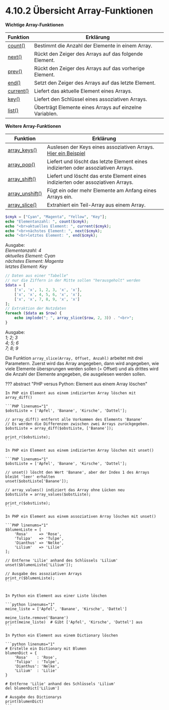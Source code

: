 # 4.10.2 Übersicht Array-Funktionen

**Wichtige Array-Funktionen**

| Funktion | Erklärung |
|----------|-----------|
| [count()](http://php.net/manual/de/function.count.php) | Bestimmt die Anzahl der Elemente in einem Array. |
| [next()](http://php.net/manual/de/function.next.php) | Rückt den Zeiger des Arrays auf das folgende Element. |
| [prev()](http://php.net/manual/de/function.prev.php) | Rückt den Zeiger des Arrays auf das vorherige Element. |
| [end()](http://php.net/manual/de/function.end.php) | Setzt den Zeiger des Arrays auf das letzte Element. |
| [current()](http://php.net/manual/de/function.current.php) | Liefert das aktuelle Element eines Arrays. |
| [key()](http://php.net/manual/de/function.key.php) | Liefert den Schlüssel eines assoziativen Arrays. |
| [list()](http://php.net/manual/de/function.list.php) | Überträgt Elemente eines Arrays auf einzelne Variablen. |

**Weitere Array-Funktionen**

| Funktion | Erklärung |
|----------|-----------|
| [array_keys()](https://www.php.net/manual/de/function.array-keys.php) | Auslesen der Keys eines assoziativen Arrays. [Hier ein Beispiel](./4.3.8ArraysimArray.md) |
| [array_pop()](https://www.php.net/manual/de/function.array-pop.php) | Liefert und löscht das letzte Element eines indizierten oder assoziativen Arrays. |
| [array_shift()](https://www.php.net/manual/de/function.array-shift.php) | Liefert und löscht das erste Element eines indizierten oder assoziativen Arrays. |
| [array_unshift()](https://www.php.net/manual/de/function.array-unshift.php) | Fügt ein oder mehr Elemente am Anfang eines Arrays ein. |
| [array_slice()](https://www.php.net/manual/de/function.array-slice.php) | Extrahiert ein Teil-Array aus einem Array. |

```php
$cmyk = ["Cyan", "Magenta", "Yellow", "Key"];
echo "Elementanzahl: ", count($cmyk);
echo "<br>aktuelles Element: ", current($cmyk);
echo "<br>nächstes Element: ", next($cmyk);
echo "<br>letztes Element: ", end($cmyk);
```

Ausgabe:<br>
*Elementanzahl: 4*<br>
*aktuelles Element: Cyan*<br>
*nächstes Element: Magenta*<br>
*letztes Element: Key*


```php
// Daten aus einer "Tabelle"
// nur die Ziffern in der Mitte sollen "herausgeholt" werden
$data = [
    ['x', 'x', 1, 2, 3, 'x', 'x'],
    ['x', 'x', 4, 5, 6, 'x', 'x'],
    ['x', 'x', 7, 8, 9, 'x', 'x']
];
// Extraktion der Nutzdaten
foreach ($data as $row) {
    echo implode("; ", array_slice($row, 2, 3)) . "<br>";
}
```

Ausgabe:<br>
*1; 2; 3*<br>
*4; 5; 6*<br>
*7; 8; 9*

Die Funktion `array_slice(Array, Offset, Anzahl)` arbeitet mit drei Parametern. Zuerst wird das Array angegeben, dann wird angegeben, wie viele Elemente übersprungen werden sollen (= Offset) und als drittes wird die Anzahl der Elemente angegeben, die ausgelesen werden sollen.

??? abstract "PHP versus Python: Element aus einem Array löschen"

    In PHP ein Element aus einem indizierten Array löschen mit array_diff()

    ```PHP linenums="1"
    $obstListe = ['Apfel', 'Banane', 'Kirsche', 'Dattel'];

    // array_diff() entfernt alle Vorkommen des Elements 'Banane'
    // Es werden die Differenzen zwischen zwei Arrays zurückgegeben. 
    $obstListe = array_diff($obstListe, ['Banane']);   

    print_r($obstListe);
    ```    
    
    In PHP ein Element aus einem indizierten Array löschen mit unset()

    ```PHP linenums="1"
    $obstListe = ['Apfel', 'Banane', 'Kirsche', 'Dattel'];

    // unset() löscht den Wert 'Banane', aber der Index 1 des Arrays bleibt 'leer' erhalten
    unset($obstListe['Banane']);   
    
    // array_values() indiziert das Array ohne Lücken neu
    $obstListe = array_values($obstListe); 

    print_r($obstListe);
    ```

    In PHP ein Element aus einem assoziativen Array löschen mit unset()

    ```PHP linenums="1"
    $blumenListe = [
        'Rosa'     => 'Rose',
        'Tulipa'   => 'Tulpe',
        'Dianthus' => 'Nelke',
        'Lilium'   => 'Lilie'
    ];

    // Entferne 'Lilie' anhand des Schlüssels 'Lilium'
    unset($blumenListe['Lilium']);

    // Ausgabe des assoziativen Arrays
    print_r($blumenListe);
    ```


    In Python ein Element aus einer Liste löschen

    ```python linenums="1"
    meine_liste = ['Apfel', 'Banane', 'Kirsche', 'Dattel']
    
    meine_liste.remove('Banane')
    print(meine_liste)  # Gibt ['Apfel', 'Kirsche', 'Dattel'] aus
    ```

    In Python ein Element aus einem Dictionary löschen

    ```python linenums="1"
    # Erstelle ein Dictionary mit Blumen
    blumenDict = {
        'Rosa'    : 'Rose',
        'Tulipa'  : 'Tulpe',
        'Dianthus': 'Nelke',
        'Lilium'  : 'Lilie'
    }

    # Entferne 'Lilie' anhand des Schlüssels 'Lilium'
    del blumenDict['Lilium']

    # Ausgabe des Dictionarys
    print(blumenDict)
    ```


